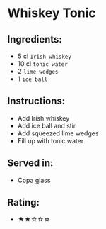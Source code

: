 # Whiskey Tonic

## Ingredients:
- 5 cl `Irish whiskey` <!-- - 5 cl `bourbon` -->
- 10 cl `tonic water`
- 2 `lime wedges`
- 1 `ice ball`

## Instructions:
- Add Irish whiskey <!-- - Add bourbon -->
- Add ice ball and stir
- Add squeezed lime wedges
- Fill up with tonic water

## Served in:
- Copa glass

## Rating:
- ★★☆☆☆